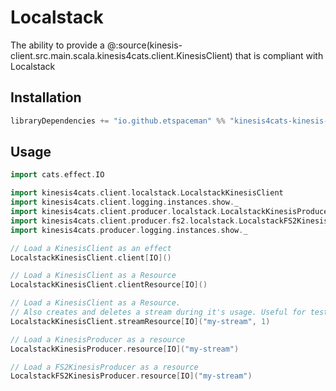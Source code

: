 # Localstack

The ability to provide a @:source(kinesis-client.src.main.scala.kinesis4cats.client.KinesisClient) that is compliant with Localstack

## Installation

```scala
libraryDependencies += "io.github.etspaceman" %% "kinesis4cats-kinesis-client-localstack" % "@VERSION@"
```

## Usage

```scala mdoc:compile-only
import cats.effect.IO

import kinesis4cats.client.localstack.LocalstackKinesisClient
import kinesis4cats.client.logging.instances.show._
import kinesis4cats.client.producer.localstack.LocalstackKinesisProducer
import kinesis4cats.client.producer.fs2.localstack.LocalstackFS2KinesisProducer
import kinesis4cats.producer.logging.instances.show._

// Load a KinesisClient as an effect
LocalstackKinesisClient.client[IO]()

// Load a KinesisClient as a Resource
LocalstackKinesisClient.clientResource[IO]()

// Load a KinesisClient as a Resource.
// Also creates and deletes a stream during it's usage. Useful for tests.
LocalstackKinesisClient.streamResource[IO]("my-stream", 1)

// Load a KinesisProducer as a resource
LocalstackKinesisProducer.resource[IO]("my-stream")

// Load a FS2KinesisProducer as a resource
LocalstackFS2KinesisProducer.resource[IO]("my-stream")
```
